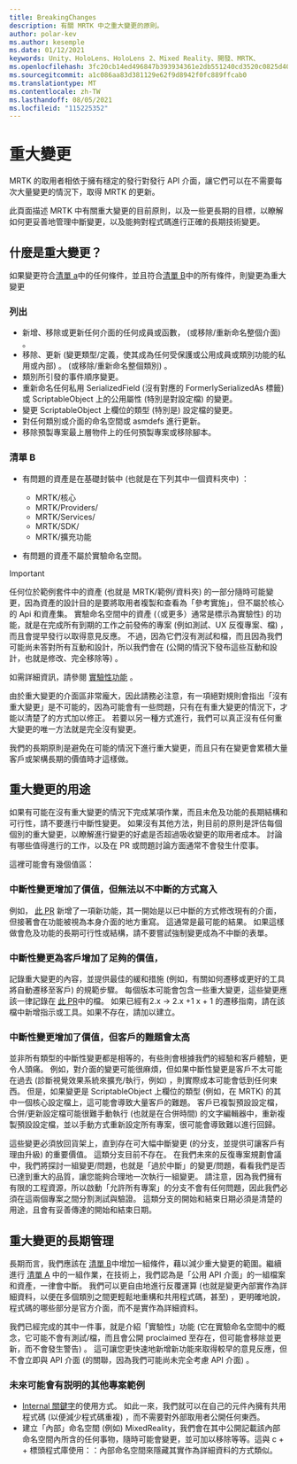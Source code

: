 ```yaml
---
title: BreakingChanges
description: 有關 MRTK 中之重大變更的原則。
author: polar-kev
ms.author: kesemple
ms.date: 01/12/2021
keywords: Unity、HoloLens、HoloLens 2、Mixed Reality、開發、MRTK、
ms.openlocfilehash: 3fc20cb14ed496847b393934361e2db551240cd3520c0825d4034e63ee460354
ms.sourcegitcommit: a1c086aa83d381129e62f9d8942f0fc889ffcab0
ms.translationtype: MT
ms.contentlocale: zh-TW
ms.lasthandoff: 08/05/2021
ms.locfileid: "115225352"
---
```

# <a name="breaking-changes"></a>重大變更

MRTK 的取用者相依于擁有穩定的發行對發行 API 介面，讓它們可以在不需要每次大量變更的情況下，取得 MRTK 的更新。

此頁面描述 MRTK 中有關重大變更的目前原則，以及一些更長期的目標，以瞭解如何更妥善地管理中斷變更，以及能夠對程式碼進行正確的長期技術變更。

## <a name="what-is-a-breaking-change"></a>什麼是重大變更？

如果變更符合[清單 a](#list-a)中的任何條件，並且符合[清單 B](#list-b)中的所有條件，則變更為重大變更

### <a name="list-a"></a>列出

- 新增、移除或更新任何介面的任何成員或函數， (或移除/重新命名整個介面) 。
- 移除、更新 (變更類型/定義，使其成為任何受保護或公用成員或類別功能的私用或內部) 。  (或移除/重新命名整個類別) 。
- 類別所引發的事件順序變更。
- 重新命名任何私用 SerializedField (沒有對應的 FormerlySerializedAs 標籤) 或 ScriptableObject 上的公用屬性 (特別是對設定檔) 的變更。
- 變更 ScriptableObject 上欄位的類型 (特別是) 設定檔的變更。
- 對任何類別或介面的命名空間或 asmdefs 進行更新。
- 移除預製專案最上層物件上的任何預製專案或移除腳本。

### <a name="list-b"></a>清單 B

- 有問題的資產是在基礎封裝中 (也就是在下列其中一個資料夾中) ：

  - MRTK/核心
  - MRTK/Providers/
  - MRTK/Services/
  - MRTK/SDK/
  - MRTK/擴充功能

- 有問題的資產不屬於實驗命名空間。

> [!IMPORTANT]
> 任何位於範例套件中的資產 (也就是 MRTK/範例/資料夾) 的一部分隨時可能變更，因為資產的設計目的是要將取用者複製和查看為「參考實施」，但不屬於核心的 Api 和資產集。 實驗命名空間中的資產 (（或更多）通常是標示為實驗性) 的功能，就是在完成所有到期的工作之前發佈的專案 (例如測試、UX 反復專案、檔) ，而且會提早發行以取得意見反應。  不過，因為它們沒有測試和檔，而且因為我們可能尚未答對所有互動和設計，所以我們會在 (公開的情況下發布這些互動和設計，也就是修改、完全移除等) 。
>
> 如需詳細資訊，請參閱 [實驗性功能](../contributing/experimental-features.md) 。

由於重大變更的介面區非常龐大，因此請務必注意，有一項絕對規則會指出「沒有重大變更」是不可能的，因為可能會有一些問題，只有在有重大變更的情況下，才能以清楚了的方式加以修正。 若要以另一種方式進行，我們可以真正沒有任何重大變更的唯一方法就是完全沒有變更。

我們的長期原則是避免在可能的情況下進行重大變更，而且只有在變更會累積大量客戶或架構長期的價值時才這樣做。

## <a name="what-to-do-about-breaking-changes"></a>重大變更的用途

如果有可能在沒有重大變更的情況下完成某項作業，而且未危及功能的長期結構和可行性，請不要進行中斷性變更。 如果沒有其他方法，則目前的原則是評估每個個別的重大變更，以瞭解進行變更的好處是否超過吸收變更的取用者成本。 討論有哪些值得進行的工作，以及在 PR 或問題討論方面通常不會發生什麼事。

這裡可能會有幾個值區：

### <a name="the-breaking-change-adds-value-but-could-be-written-in-a-way-that-isnt-breaking"></a>中斷性變更增加了價值，但無法以不中斷的方式寫入

例如， [此 PR](https://github.com/microsoft/MixedRealityToolkit-Unity/pull/4882) 新增了一項新功能，其一開始是以已中斷的方式修改現有的介面，但接著會在功能被視為本身介面的地方重寫。 這通常是最可能的結果。 如果這樣做會危及功能的長期可行性或結構，請不要嘗試強制變更成為不中斷的表單。

### <a name="the-breaking-change-adds-sufficient-value-to-the-customer-that-its-worth-doing"></a>中斷性變更為客戶增加了足夠的價值，

記錄重大變更的內容，並提供最佳的緩和措施 (例如，有關如何遷移或更好的工具將自動遷移至客戶) 的規範步驟。 每個版本可能會包含一些重大變更，這些變更應該一律記錄在 [此 PR](https://github.com/microsoft/MixedRealityToolkit-Unity/pull/4858)中的檔。 如果已經有2.x → 2.x +1 x + 1 的遷移指南，請在該檔中新增指示或工具。如果不存在，請加以建立。

### <a name="the-breaking-change-adds-value-but-the-customer-pain-would-be-too-high"></a>中斷性變更增加了價值，但客戶的難題會太高

並非所有類型的中斷性變更都是相等的，有些則會根據我們的經驗和客戶體驗，更令人頭痛。 例如，對介面的變更可能很麻煩，但如果中斷性變更是客戶不太可能在過去 (診斷視覺效果系統來擴充/執行，例如) ，則實際成本可能會低到任何東西。 但是，如果變更是 ScriptableObject 上欄位的類型 (例如，在 MRTK) 的其中一個核心設定檔上，這可能會導致大量客戶的難題。 客戶已複製預設設定檔，合併/更新設定檔可能很難手動執行 (也就是在合併時間) 的文字編輯器中，重新複製預設設定檔，並以手動方式重新設定所有專案，很可能會導致難以進行回歸。

這些變更必須放回貨架上，直到存在可大幅中斷變更 (的分支，並提供可讓客戶有理由升級) 的重要價值。 這類分支目前不存在。 在我們未來的反復專案規劃會議中，我們將探討一組變更/問題，也就是「過於中斷」的變更/問題，看看我們是否已達到重大的品質，讓您能夠合理地一次執行一組變更。 請注意，因為我們擁有有限的工程資源，所以啟動「允許所有專案」的分支不會有任何問題，因此我們必須在這兩個專案之間分割測試與驗證。 這類分支的開始和結束日期必須是清楚的用途，且會有妥善傳達的開始和結束日期。

## <a name="long-term-management-of-breaking-changes"></a>重大變更的長期管理

長期而言，我們應該在 [清單 B](#list-b)中增加一組條件，藉以減少重大變更的範圍。繼續進行 [清單 A](#list-a) 中的一組作業，在技術上，我們認為是「公用 API 介面」的一組檔案和資產，一律會中斷。 我們可以更自由地進行反覆運算 (也就是變更內部實作為詳細資料，以便在多個類別之間更輕鬆地重構和共用程式碼，甚至) ，更明確地說，程式碼的哪些部分是官方介面，而不是實作為詳細資料。

我們已經完成的其中一件事，就是介紹「實驗性」功能 (它在實驗命名空間中的概念，它可能不會有測試/檔，而且會公開 proclaimed 至存在，但可能會移除並更新，而不會發生警告) 。 這可讓您更快速地新增新功能來取得較早的意見反應，但不會立即與 API 介面 (的關聯，因為我們可能尚未完全考慮 API 介面) 。

### <a name="other-examples-of-things-that-could-help-in-the-future"></a>未來可能會有説明的其他專案範例

- [Internal 關鍵字](https://docs.microsoft.com/dotnet/csharp/language-reference/keywords/internal)的使用方式。
  如此一來，我們就可以在自己的元件內擁有共用程式碼 (以便減少程式碼重複) ，而不需要對外部取用者公開任何東西。
- 建立「內部」命名空間 (例如) MixedReality，我們會在其中公開記載該內部命名空間內所含的任何事物，隨時可能會變更，並可加以移除等等。這與 c + + 標頭程式庫使用：：內部命名空間來隱藏其實作為詳細資料的方式類似。
